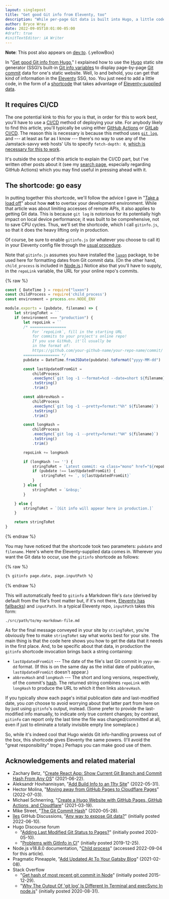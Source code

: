 ```yaml
---
layout: singlepost
title: "Get good Git info from Eleventy, too"
description: "While per-page Git data is built into Hugo, a little code can bring it to Eleventy, as well."
author: Bryce Wray
date: 2022-09-05T10:01:00-05:00
#draft: true
#initTextEditor: iA Writer
---
```


**Note**: This post also appears on [dev.to](https://dev.to/brycewray/get-good-git-info-from-eleventy-too-30in).
{.yellowBox}

In "[Get good Git info from Hugo](/posts/2022/06/get-good-git-info-hugo/)," I explained how to use the [Hugo](https://gohugo.io) static site generator (SSG)’s built-in [Git info variables](https://gohugo.io/variables/git) to display page-by-page [Git commit](https://git-scm.com/docs/git-commit) data for one's static website. Well, lo and behold, you can get that kind of information in the [Eleventy](https://11ty.dev) SSG, too. You just need to add a little code, in the form of a [shortcode](https://www.11ty.dev/docs/shortcodes/) that takes advantage of [Eleventy-supplied data](https://www.11ty.dev/docs/data-eleventy-supplied/).

## It requires CI/CD

The one potential kink to this for you is that, in order for this to work best, you'll have to use a [CI/CD](https://www.infoworld.com/article/3271126/what-is-cicd-continuous-integration-and-continuous-delivery-explained.html) method of deploying your site. For anybody likely to find this article, you'll typically be using either [GitHub Actions](https://github.com/features/actions) or [GitLab CI/CD](https://docs.gitlab.com/ee/ci/). The reason this is necessary is because this method uses [`git log`](https://git-scm.com/docs/git-log), and --- at least as far as I know --- there's no way to use any of the Jamstack-savvy web hosts' UIs to specify `fetch-depth: 0`, [which is necessary for this to work](https://discourse.gohugo.io/t/problems-with-gitinfo-in-ci/22480).

It's outside the scope of this article to explain the CI/CD part, but I've written other posts about it (see my [search page](/search/), especially regarding GitHub Actions) which you may find useful in pressing ahead with it.

## The shortcode: go easy

In putting together this shortcode, we'll follow the advice I gave in "[Take a load off](/posts/2022/09/take-load-off/)" about how **not** to overtax your development environment. While that article was about limiting accesses of remote APIs, it also applies to getting Git data. This is because `git log` is notorious for its potentially high impact on local device performance; it was built to be comprehensive, not to save CPU cycles. Thus, we'll set the shortcode, which I call `gitinfo.js`, so that it does the heavy lifting only in production.

Of course, be sure to enable `gitinfo.js` (or whatever you choose to call it) in your Eleventy config file through the [usual procedure](https://www.11ty.dev/docs/shortcodes/).

Note that `gitinfo.js` assumes you have installed the [`luxon`](https://github.com/moment/luxon) package, to be used here for formatting dates from Git commit data. (On the other hand, `child_process` is included in [Node.js](https://nodejs.org).) Notice also that you'll have to supply, in the `repoLink` variable, the URL for your online repo's commits.

{% raw %}
```js
const { DateTime } = require("luxon")
const childProcess = require('child_process')
const environment = process.env.NODE_ENV

module.exports = (pubdate, filename) => {
	let stringToRet = ``
	if (environment === "production") {
		let repoLink = ``
		/* ================
			For `repoLink`, fill in the starting URL
			for commits to your project's online repo!
			If you use GitHub, it'll usually be
			in the format of:
			https://github.com/your-github-name/your-repo-name/commit/
		================ */
		pubdate = DateTime.fromJSDate(pubdate).toFormat("yyyy-MM-dd")

		const lastUpdatedFromGit =
			childProcess
			.execSync(`git log -1 --format=%cd --date=short ${filename}`)
			.toString()
			.trim()

		const abbrevHash =
			childProcess
			.execSync(`git log -1 --pretty=format:"%h" ${filename}`)
			.toString()
			.trim()

		const longHash =
			childProcess
			.execSync(`git log -1 --pretty=format:"%H" ${filename}`)
			.toString()
			.trim()

		repoLink += longHash

		if (longHash !== '') {
			stringToRet = `Latest commit: <a class="mono" href="${repoLink}" rel="noopener">${abbrevHash}</a>`
			if (pubdate !== lastUpdatedFromGit) {
				stringToRet += `, ${lastUpdatedFromGit}`
			}
		} else {
			stringToRet = `&nbsp;`
		}

	} else {
		stringToRet = `[Git info will appear here in production.]`
	}

	return stringToRet
}
```
{% endraw %}

You may have noticed that the shortcode took two parameters: `pubdate` and `filename`. Here's where the Eleventy-supplied data comes in. Wherever you want the Git data to occur, use the `gitinfo` shortcode as follows:

{% raw %}
```md
{% gitinfo page.date, page.inputPath %}
```
{% endraw %}

This will automatically feed to `gitinfo` a Markdown file's `date` (derived by default from the file's front matter but, if it's not there, [Eleventy has fallbacks](https://www.11ty.dev/docs/dates/)) and `inputPath`. In a typical Eleventy repo, `inputPath` takes this form:

```plaintext
./src/path/to/my-markdown-file.md
```

As for the final message conveyed in your site by `stringToRet`, you're obviously free to make `stringToRet` say what works best for your site. The main thing is that the code here shows you how to get the data that it needs in the first place. And, to be specific about that data, in production the `gitinfo` shortcode invocation brings back a string containing:

- `lastUpdatedFromGit` --- The date of the file's last Git commit in `yyyy-mm-dd` format. (If this is on the same day as the initial date of publication, `lastUpdatedFromGit` doesn't appear.)
- `abbrevHash` and `longHash` --- The short and long versions, respectively, of the commit's [hash](https://www.mikestreety.co.uk/blog/the-git-commit-hash/). The returned string combines `repoLink` with `longHash` to produce the URL to which it then links `abbrevHash`.

If you typically show each page's initial publication date and last-modified date, you *can* choose to avoid worrying about that latter part from here on by just using `gitinfo`'s output, instead. (Some prefer to provide the last-modified info manually, to indicate only true content changes; by contrast, `gitinfo` can report only the last time the file was changed/committed at all, even if just to eliminate a totally invisible empty line someplace.)

So, while it's indeed cool that Hugo wields Git info-handling prowess out of the box, this shortcode gives Eleventy the same powers. (I'll avoid the "great responsibility" trope.) Perhaps you can make good use of them.

## Acknowledgements and related material

- Zachary Betz, "[Create React App: Show Current Git Branch and Commit Hash From Any OS](https://zwbetz.com/create-react-app-show-current-git-branch-and-commit-hash-from-any-os/)" (2021-06-22).
- Aleksandr Hovhannisyan, "[Add Build Info to an 11ty Site](https://www.aleksandrhovhannisyan.com/blog/eleventy-build-info/)" (2022-05-31).
- Hector Molina, "[Moving away from GitHub Pages to Cloudflare Pages](https://hmolina.dev/p/moving-away-from-github-pages-to-cloudflare-pages/)" (2022-07-03).
- Michael Schnerring, "[Create a Hugo Website with GitHub Pages, GitHub Actions, and Cloudflare](https://schnerring.net/blog/create-a-hugo-website-with-github-pages-github-actions-and-cloudflare/)" (2021-03-19).
- Mike Street, "[The Git Commit Hash](https://www.mikestreety.co.uk/blog/the-git-commit-hash/)" (2020-05-28).
- [îles](https://iles.pages.dev/) GitHub Discussions, "[Any way to expose Git data?](https://github.com/ElMassimo/iles/discussions/132)" (initially posted 2022-06-10).
- Hugo Discourse forum
	- "[Adding Last Modified Git Status to Pages?](https://discourse.gohugo.io/t/adding-last-modified-git-status-to-pages/25402)" (initially posted 2020-05-10).
	- "[Problems with GitInfo in CI](https://discourse.gohugo.io/t/problems-with-gitinfo-in-ci/22480)" (initially posted 2019-12-25).
- Node.js v18.8.0 documentation, "[Child process](https://nodejs.org/api/child_process.html)" (accessed 2022-09-04 for this article).
- Pragmatic Pineapple, "[Add Updated At To Your Gatsby Blog](https://pragmaticpineapple.com/add-updated-at-to-your-gatsby-blog/)" (2021-02-08).
- Stack Overflow
	- "[Get hash of most recent git commit in Node](https://stackoverflow.com/questions/34518389/get-hash-of-most-recent-git-commit-in-node/)" (initially posted 2015-12-29).
	- "[Why The Output Of 'git log' Is Different In Terminal and execSync In node.js](https://stackoverflow.com/questions/63673227/why-the-output-of-git-log-is-different-in-terminal-and-execsync-in-node-js)" (initially posted 2020-08-31).
